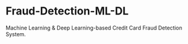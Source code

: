 # Fraud-Detection-ML-DL
Machine Learning &amp; Deep Learning-based Credit Card Fraud Detection System.
